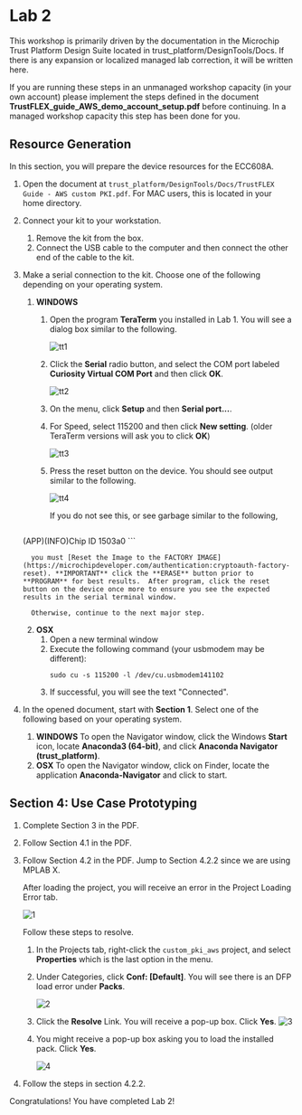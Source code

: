 # Lab 2

This workshop is primarily driven by the documentation in the Microchip Trust Platform Design Suite located in trust_platform/DesignTools/Docs.  If there is any expansion or localized managed lab correction, it will be written here.

If you are running these steps in an unmanaged workshop capacity (in your own account) please implement the steps defined in the document **TrustFLEX_guide_AWS_demo_account_setup.pdf** before continuing.  In a managed workshop capacity this step has been done for you.

## Resource Generation

In this section, you will prepare the device resources for the ECC608A.

1. Open the document at `trust_platform/DesignTools/Docs/TrustFLEX Guide - AWS custom PKI.pdf`. For MAC users, this is located in your home directory.
2. Connect your kit to your workstation.
   1. Remove the kit from the box.
   2. Connect the USB cable to the computer and then connect the other end of the cable to the kit.
3. Make a serial connection to the kit.  Choose one of the following depending on your operating system.
   1. **WINDOWS**
      1. Open the program **TeraTerm** you installed in Lab 1.  You will see a dialog box similar to the following.

         ![tt1](workshop-images/2_tt_1.PNG)

      2. Click the **Serial** radio button, and select the COM port labeled **Curiosity Virtual COM Port** and then click **OK**.

         ![tt2](workshop-images/2_tt_2.PNG)

      3. On the menu, click **Setup** and then **Serial port...**.
      4. For Speed, select 115200 and then click **New setting**.  (older TeraTerm versions will ask you to click **OK**)

         ![tt3](workshop-images/2_tt_3.PNG)
      5. Press the reset button on the device.  You should see output similar to the following.

         ![tt4](workshop-images/2_tt_4.PNG)

         If you do not see this, or see garbage similar to the following,

         ```text
   (APP)(INFO)Chip ID 1503a0
          ```   

         you must [Reset the Image to the FACTORY IMAGE](https://microchipdeveloper.com/authentication:cryptoauth-factory-reset). **IMPORTANT** click the **ERASE** button prior to **PROGRAM** for best results.  After program, click the reset button on the device once more to ensure you see the expected results in the serial terminal window.

         Otherwise, continue to the next major step.
   2. **OSX**
      1. Open a new terminal window
      2. Execute the following command (your usbmodem may be different):
         ```console
         sudo cu -s 115200 -l /dev/cu.usbmodem141102
         ```
      3. If successful, you will see the text "Connected".

2. In the opened document, start with **Section 1**.  Select one of the following based on your operating system.
   1. **WINDOWS** To open the Navigator window, click the Windows **Start** icon, locate **Anaconda3 (64-bit)**, and click **Anaconda Navigator (trust_platform)**.
   2. **OSX** To open the Navigator window, click on Finder, locate the application **Anaconda-Navigator** and click to start.

## Section 4: Use Case Prototyping

   1. Complete Section 3 in the PDF.
   2. Follow Section 4.1 in the PDF.
   3. Follow Section 4.2 in the PDF.  Jump to Section 4.2.2 since we are using MPLAB X.

      After loading the project, you will receive an error in the Project Loading Error tab.

      ![1](workshop-images/mplabx_config_error.PNG)

      Follow these steps to resolve.

      1. In the Projects tab, right-click the `custom_pki_aws` project, and select **Properties** which is the last option in the menu.
      2. Under Categories, click **Conf: [Default]**.  You will see there is an DFP load error under **Packs**.

         ![2](workshop-images/mplabx_config_error_2.PNG)

      3. Click the **Resolve** Link. You will receive a pop-up box.  Click **Yes**.
         ![3](workshop-images/mplabx_config_error_3.PNG)
      4. You might receive a pop-up box asking you to load the installed pack.  Click **Yes**.

         ![4](workshop-images/mplabx_config_error_4.PNG)
      
   4. Follow the steps in section 4.2.2.

Congratulations! You have completed Lab 2!
